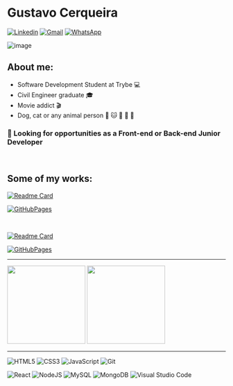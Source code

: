 


# Gustavo Cerqueira

[![Linkedin](https://img.shields.io/badge/LinkedIn-blue?style=for-the-badge&logo=Linkedin)](https://www.linkedin.com/in/gmcerqueira/)
[![Gmail](https://img.shields.io/badge/Gmail-D14836?style=for-the-badge&logo=gmail&logoColor=white)](mailto:gmcerqueira93@gmail.com)
[![WhatsApp](https://img.shields.io/badge/WhatsApp-25D366?style=for-the-badge&logo=whatsapp&logoColor=white)](https://wa.me/5531999440644)

![image](https://media.giphy.com/media/BpS6k9mXoDiZa/giphy.gif)

## About me:


- Software Development Student at Trybe :computer:
- Civil Engineer graduate :mortar_board:
- Movie addict :clapper:
- Dog, cat or any animal person :dog: :cat: :rabbit: :pig: :unicorn:

 ### :mag_right: Looking for opportunities as a Front-end or Back-end Junior Developer 
</br>

## Some of my works:
[![Readme Card](https://github-readme-stats.vercel.app/api/pin/?username=gmcerqueira&repo=trivia-game-react-redux&theme=tokyonight)](https://github.com/gmcerqueira/trivia-game-react-redux)

[![GitHubPages](https://img.shields.io/badge/GitHubPages-100000?style=for-the-badge&logo=github&logoColor=white)](https://gmcerqueira.github.io/trivia-game-react-redux/)
 
</br>
 
[![Readme Card](https://github-readme-stats.vercel.app/api/pin/?username=gmcerqueira&repo=starwars-planets-search-context-api&theme=tokyonight)](https://github.com/gmcerqueira/starwars-planets-search-context-api)

[![GitHubPages](https://img.shields.io/badge/GitHubPages-100000?style=for-the-badge&logo=github&logoColor=white)](https://gmcerqueira.github.io/starwars-planets-search-context-api/)

----

<div>
 <img 
  src="https://github-readme-stats.vercel.app/api/top-langs/?username=gmcerqueira&langs_count=4&layout=compact&theme=tokyonight"
  height="180em"
 />
 <img  
  src="https://github-readme-stats.vercel.app/api?username=gmcerqueira&show_icons=true&theme=tokyonight&hide=stars,issues&custom_title=Git Status"  
  height="180em"
 />
</div>

----

![HTML5](https://img.shields.io/badge/html5-%23E34F26.svg?style=for-the-badge&logo=html5&logoColor=white)
![CSS3](https://img.shields.io/badge/css3-%231572B6.svg?style=for-the-badge&logo=css3&logoColor=white)
![JavaScript](https://img.shields.io/badge/javascript-%23323330.svg?style=for-the-badge&logo=javascript&logoColor=%23F7DF1E)
![Git](https://img.shields.io/badge/git-%23F05033.svg?style=for-the-badge&logo=git&logoColor=white)

![React](https://img.shields.io/badge/react-%2320232a.svg?style=for-the-badge&logo=react&logoColor=%2361DAFB)
![NodeJS](https://img.shields.io/badge/node.js-6DA55F?style=for-the-badge&logo=node.js&logoColor=white)
![MySQL](https://img.shields.io/badge/mysql-%2300f.svg?style=for-the-badge&logo=mysql&logoColor=white)
![MongoDB](https://img.shields.io/badge/MongoDB-%234ea94b.svg?style=for-the-badge&logo=mongodb&logoColor=white)
![Visual Studio Code](https://img.shields.io/badge/Visual%20Studio%20Code-0078d7.svg?style=for-the-badge&logo=visual-studio-code&logoColor=white)
